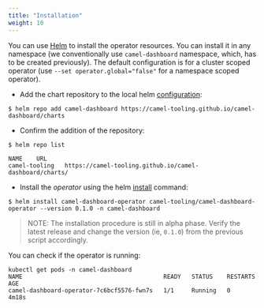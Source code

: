 ```yaml
---
title: "Installation"
weight: 10
---
```


You can use [Helm](https://helm.sh) to install the operator resources. You can install it in any namespace (we conventionally use `camel-dashboard` namespace, which, has to be created previously). The default configuration is for a cluster scoped operator (use `--set operator.global="false"` for a namespace scoped operator).


* Add the chart repository to the local helm [configuration](https://helm.sh/docs/helm/helm_repo_add/):
```
$ helm repo add camel-dashboard https://camel-tooling.github.io/camel-dashboard/charts
```

* Confirm the addition of the repository:
```
$ helm repo list

NAME    URL                                   
camel-tooling	https://camel-tooling.github.io/camel-dashboard/charts/
```

* Install the *operator* using the helm [install](https://helm.sh/docs/helm/helm_install/) command:
```
$ helm install camel-dashboard-operator camel-tooling/camel-dashboard-operator --version 0.1.0 -n camel-dashboard
```

> NOTE: The installation procedure is still in alpha phase. Verify the latest release and change the version (ie, `0.1.0`) from the previous script accordingly.

You can check if the operator is running:

```
kubectl get pods -n camel-dashboard
NAME                                        READY   STATUS    RESTARTS   AGE
camel-dashboard-operator-7c6bcf5576-fwn7s   1/1     Running   0          4m18s
```